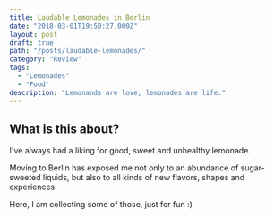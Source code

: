 ```yaml
---
title: Laudable Lemonades in Berlin
date: "2018-03-01T19:50:27.000Z"
layout: post
draft: true
path: "/posts/laudable-lemonades/"
category: "Review"
tags:
  - "Lemonades"
  - "Food"
description: "Lemonands are love, lemonades are life."
---
```


## What is this about?

I've always had a liking for good, sweet and unhealthy lemonade.

Moving to Berlin has exposed me not only to an abundance of sugar-sweeted liquids, but also to all kinds of new flavors, shapes and experiences.

Here, I am collecting some of those, just for fun :)
